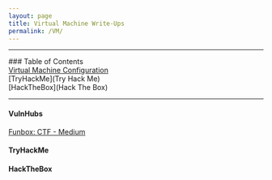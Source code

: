 ```yaml
---
layout: page
title: Virtual Machine Write-Ups
permalink: /VM/
---
```


<hr>
### Table of Contents<br>
<a href="{{ site.baseurl }}/setup">Virtual Machine Configuration</a><br>
[TryHackMe](Try Hack Me)<br>
[HackTheBox](Hack The Box)
<hr>

#### VulnHubs

 <a href="{{ site.baseurl }}/funbox4">Funbox: CTF - Medium</a><br>

#### TryHackMe

#### HackTheBox

